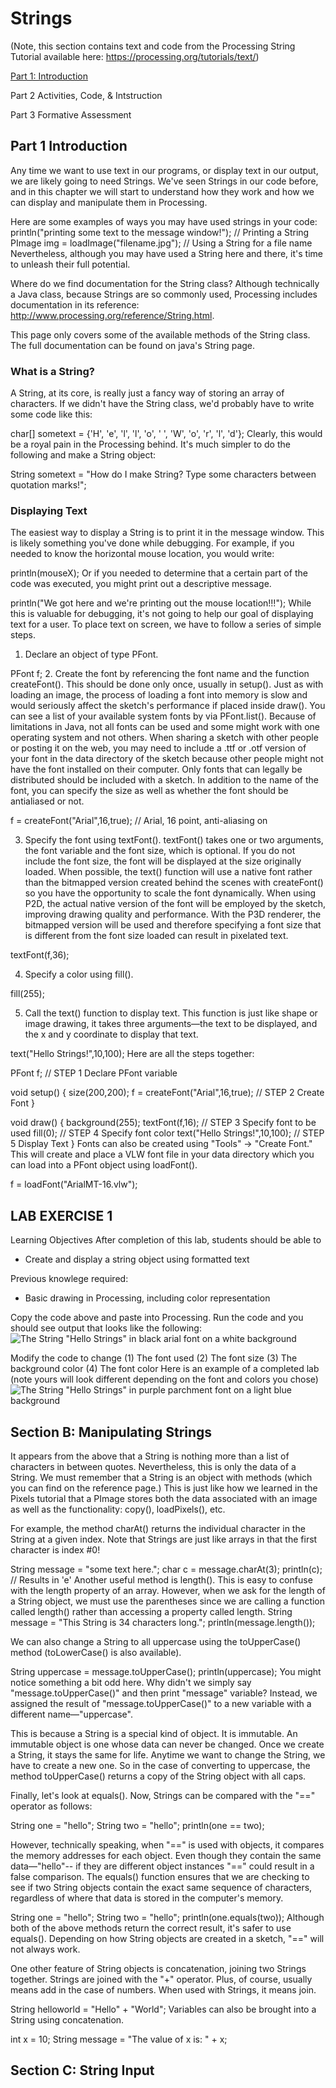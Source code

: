 # Strings
(Note, this section contains text and code from the Processing String Tutorial available here: https://processing.org/tutorials/text/)

[Part 1: Introduction](#part-1-introduction)

Part 2 Activities, Code, & Intstruction

Part 3 Formative Assessment

## Part 1 Introduction
Any time we want to use text in our programs, or display text in our output, we are likely going to need Strings. We've seen Strings in our code before, and in this chapter we will start to understand how they work and how we can display and manipulate them in Processing.

Here are some examples of ways you may have used strings in your code:
println("printing some text to the message window!");  // Printing a String
PImage img = loadImage("filename.jpg");                // Using a String for a file name
Nevertheless, although you may have used a String here and there, it's time to unleash their full potential.

Where do we find documentation for the String class?
Although technically a Java class, because Strings are so commonly used, Processing includes documentation in its reference: http://www.processing.org/reference/String.html.

This page only covers some of the available methods of the String class. The full documentation can be found on java's String page.

### What is a String?
A String, at its core, is really just a fancy way of storing an array of characters. If we didn't have the String class, we'd probably have to write some code like this:

char[] sometext = {'H', 'e', 'l', 'l', 'o', ' ', 'W', 'o', 'r', 'l', 'd'};
Clearly, this would be a royal pain in the Processing behind. It's much simpler to do the following and make a String object:

String sometext = "How do I make String? Type some characters between quotation marks!";

### Displaying Text
The easiest way to display a String is to print it in the message window. This is likely something you've done while debugging. For example, if you needed to know the horizontal mouse location, you would write:

println(mouseX);
Or if you needed to determine that a certain part of the code was executed, you might print out a descriptive message.

println("We got here and we're printing out the mouse location!!!");
While this is valuable for debugging, it's not going to help our goal of displaying text for a user. To place text on screen, we have to follow a series of simple steps.

1. Declare an object of type PFont.

PFont f;
2. Create the font by referencing the font name and the function createFont().
This should be done only once, usually in setup(). Just as with loading an image, the process of loading a font into memory is slow and would seriously affect the sketch's performance if placed inside draw(). You can see a list of your available system fonts by via PFont.list(). Because of limitations in Java, not all fonts can be used and some might work with one operating system and not others. When sharing a sketch with other people or posting it on the web, you may need to include a .ttf or .otf version of your font in the data directory of the sketch because other people might not have the font installed on their computer. Only fonts that can legally be distributed should be included with a sketch. In addition to the name of the font, you can specify the size as well as whether the font should be antialiased or not.

f = createFont("Arial",16,true); // Arial, 16 point, anti-aliasing on

3. Specify the font using textFont().
textFont() takes one or two arguments, the font variable and the font size, which is optional. If you do not include the font size, the font will be displayed at the size originally loaded. When possible, the text() function will use a native font rather than the bitmapped version created behind the scenes with createFont() so you have the opportunity to scale the font dynamically. When using P2D, the actual native version of the font will be employed by the sketch, improving drawing quality and performance. With the P3D renderer, the bitmapped version will be used and therefore specifying a font size that is different from the font size loaded can result in pixelated text.

textFont(f,36);

4. Specify a color using fill().

fill(255);

5. Call the text() function to display text.
This function is just like shape or image drawing, it takes three arguments—the text to be displayed, and the x and y coordinate to display that text.

text("Hello Strings!",10,100);
Here are all the steps together:

PFont f;                           // STEP 1 Declare PFont variable
  
void setup() {
  size(200,200);
  f = createFont("Arial",16,true); // STEP 2 Create Font
}

void draw() {
  background(255);
  textFont(f,16);                  // STEP 3 Specify font to be used
  fill(0);                         // STEP 4 Specify font color 
  text("Hello Strings!",10,100);   // STEP 5 Display Text
}
Fonts can also be created using "Tools" → "Create Font." This will create and place a VLW font file in your data directory which you can load into a PFont object using loadFont().

f = loadFont("ArialMT-16.vlw");

## LAB EXERCISE 1
Learning Objectives
After completion of this lab, students should be able to
* Create and display a string object using formatted text

Previous knowlege required:
* Basic drawing in Processing, including color representation

Copy the code above and paste into Processing. Run the code and you should see output that looks like the following:
![The String "Hello Strings" in black arial font on a white background](https://github.com/treinartz/APCS.ProcessingResources/blob/gh-pages/chapters/HelloString.png)

Modify the code to change
(1) The font used 
(2) The font size
(3) The background color
(4) The font color
Here is an example of a completed lab (note yours will look different depending on the font and colors you chose)
![The String "Hello Strings" in purple parchment font on a light blue background](https://github.com/treinartz/APCS.ProcessingResources/blob/gh-pages/chapters/HelloString2.png)


## Section B: Manipulating Strings
It appears from the above that a String is nothing more than a list of characters in between quotes. Nevertheless, this is only the data of a String. We must remember that a String is an object with methods (which you can find on the reference page.) This is just like how we learned in the Pixels tutorial that a PImage stores both the data associated with an image as well as the functionality: copy(), loadPixels(), etc.

For example, the method charAt() returns the individual character in the String at a given index. Note that Strings are just like arrays in that the first character is index #0!

String message = "some text here.";
char c = message.charAt(3);
println(c);                // Results in 'e'
Another useful method is length(). This is easy to confuse with the length property of an array. However, when we ask for the length of a String object, we must use the parentheses since we are calling a function called length() rather than accessing a property called length.
String message = "This String is 34 characters long.";
println(message.length());

We can also change a String to all uppercase using the toUpperCase() method (toLowerCase() is also available).

String uppercase = message.toUpperCase();
println(uppercase); 
You might notice something a bit odd here. Why didn't we simply say "message.toUpperCase()" and then print "message" variable? Instead, we assigned the result of "message.toUpperCase()" to a new variable with a different name—"uppercase".

This is because a String is a special kind of object. It is immutable. An immutable object is one whose data can never be changed. Once we create a String, it stays the same for life. Anytime we want to change the String, we have to create a new one. So in the case of converting to uppercase, the method toUpperCase() returns a copy of the String object with all caps.

Finally, let's look at equals(). Now, Strings can be compared with the "==" operator as follows:

String one = "hello";
String two = "hello";
println(one == two);

However, technically speaking, when "==" is used with objects, it compares the memory addresses for each object. Even though they contain the same data—"hello"-- if they are different object instances "==" could result in a false comparison. The equals() function ensures that we are checking to see if two String objects contain the exact same sequence of characters, regardless of where that data is stored in the computer's memory.

String one = "hello";
String two = "hello";
println(one.equals(two));
Although both of the above methods return the correct result, it's safer to use equals(). Depending on how String objects are created in a sketch, "==" will not always work.

One other feature of String objects is concatenation, joining two Strings together. Strings are joined with the "+" operator. Plus, of course, usually means add in the case of numbers. When used with Strings, it means join.

String helloworld = "Hello" + "World";
Variables can also be brought into a String using concatenation.

int x = 10;
String message = "The value of x is: " + x;

## Section C: String Input
